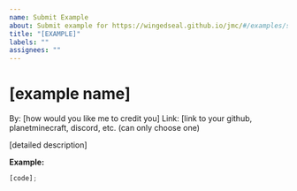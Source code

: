 ```yaml
---
name: Submit Example
about: Submit example for https://wingedseal.github.io/jmc/#/examples/submitted
title: "[EXAMPLE]"
labels: ""
assignees: ""
---
```


# [example name]

By: [how would you like me to credit you]
Link: [link to your github, planetminecraft, discord, etc. (can only choose one)

[detailed description]

**Example:**

```javascript
[code];
```

